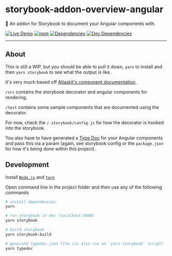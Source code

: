 # storybook-addon-overview-angular

📖 An addon for Storybook to document your Angular components with.

[![Live Demo](https://img.shields.io/badge/netlify-live_demo-1e9498.svg)](https://storybook-addon-overview-angular.netlify.com/)
[![npm](https://img.shields.io/npm/v/@south-paw/storybook-addon-overview-angular.svg)](https://www.npmjs.com/package/@south-paw/storybook-addon-overview-angular)
[![Dependencies](https://david-dm.org/South-Paw/storybook-addon-overview-angular.svg)](https://david-dm.org/South-Paw/storybook-addon-overview-angular)
[![Dev Dependencies](https://david-dm.org/South-Paw/storybook-addon-overview-angular/dev-status.svg)](https://david-dm.org/South-Paw/storybook-addon-overview-angular?type=dev)

---

## About

This is still a WIP, but you should be able to pull it down, `yarn` to install and then `yarn storybook` to see what the output is like.

It's very much based off [Atlaskit's component documentation](https://atlaskit.atlassian.com/packages/core/button).

`/src` contains the storybook decorator and angular components for rendering.

`/test` contains some sample components that are documented using the decorator.

For now, check the `/.storybook/config.js` for how the decorator is hooked into the storybook.

You also have to have generated a [Type Doc](https://typedoc.org/) for your Angular components and pass this via a param (again, see storybook config or the `package.json` for how it's being done within this project).

## Development

Install [`Node.js`](https://nodejs.org/) and [`Yarn`](https://yarnpkg.com)

Open command line in the project folder and then use any of the following commands

```bash
# install dependencies
yarn

# run storybook in dev (localhost:9000)
yarn storybook

# build storybook
yarn storybook:build

# generate typedoc.json file (is also run on `yarn storybook` script)
yarn typedoc
```
